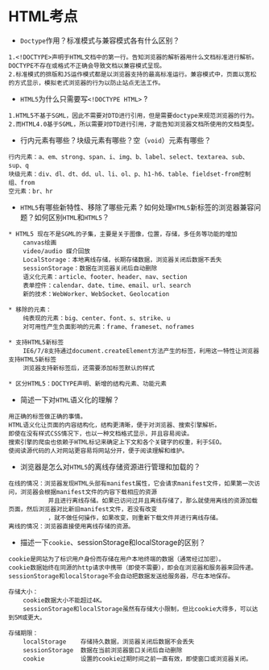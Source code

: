 # HTML考点

* `Doctype`作用？标准模式与兼容模式各有什么区别？

```
1.<!DOCTYPE>声明于HTML文档中的第一行。告知浏览器的解析器用什么文档标准进行解析。DOCTYPE不存在或格式不正确会导致文档以兼容模式呈现。
2.标准模式的排版和JS运作模式都是以浏览器支持的最高标准运行。兼容模式中，页面以宽松的方式显示，模拟老式浏览器的行为以防止站点无法工作。
```

* `HTML5`为什么只需要写`<!DOCTYPE HTML>` ?

```
1.HTML5不基于SGML，因此不需要对DTD进行引用，但是需要doctype来规范浏览器的行为。
2.而HTML4.0基于SGML，所以需要对DTD进行引用，才能告知浏览器文档所使用的文档类型。
```

* 行内元素有哪些？块级元素有哪些？空（`void`）元素有哪些？

```
行内元素：a、em、strong、span、i、img、b、label、select、textarea、sub、sup、q
块级元素：div、dl、dt、dd、ul、li、ol、p、h1-h6、table、fieldset-from控制组、from
空元素：br、hr
```

* `HTML5`有哪些新特性、移除了哪些元素？如何处理`HTML5`新标签的浏览器兼容问题？如何区别`HTML`和`HTML5`？

```
* HTML5 现在不是SGML的子集，主要是关于图像，位置，存储，多任务等功能的增加
    canvas绘画
    video/audio 媒介回放
    LocalStorage：本地离线存储，长期存储数据，浏览器关闭后数据不丢失
    sessionStorage：数据在浏览器关闭后自动删除
    语义化元素：article、footer、header、nav、section
    表单控件：calendar、date、time、email、url、search
    新的技术：WebWorker、WebSocket、Geolocation
    
* 移除的元素：
    纯表现的元素：big、center、font、s、strike、u
    对可用性产生负面影响的元素：frame、frameset、noframes
    
* 支持HTML5新标签
    IE6/7/8支持通过document.createElement方法产生的标签，利用这一特性让浏览器支持HTML5新标签
    浏览器支持新标签后，还需要添加标签默认的样式
    
* 区分HTML5：DOCTYPE声明、新增的结构元素、功能元素
```

* 简述一下对`HTML`语义化的理解？

```
用正确的标签做正确的事情。
HTML语义化让页面的内容结构化，结构更清晰，便于对浏览器、搜索引擎解析。
即使在没有样式CSS情况下，也以一种文档格式显示，并且容易阅读。
搜索引擎的爬虫也依赖于HTML标记来确定上下文和各个关键字的权重，利于SEO。
使阅读源代码的人对网站更容易将网站分开，便于阅读理解和维护。
```

* 浏览器是怎么对`HTML5`的离线存储资源进行管理和加载的？

```
在线的情况：浏览器发现HTML头部有manifest属性，它会请求manifest文件，如果第一次访问，浏览器会根据manifest文件的内容下载相应的资源
           并且进行离线存储。如果已访问过并且离线存储了，那么就使用离线的资源加载页面，然后浏览器对比新旧manifest文件，若没有改变
           ，就不做任何操作，如果改变，则重新下载文件并进行离线存储。
离线的情况：浏览器直接使用离线存储的资源。
```

* 描述一下`cookie`、sessionStorage和localStorage的区别？

```
cookie是网站为了标识用户身份而存储在用户本地终端的数据（通常经过加密）。
cookie数据始终在同源的http请求中携带（即使不需要），即会在浏览器和服务器来回传递。
sessionStorage和localStorage不会自动把数据发送给服务器，尽在本地保存。

存储大小：
    cookie数据大小不能超过4K。
    sessionStorage和localStorage虽然有存储大小限制，但比cookie大得多，可以达到5M或更大。
    
存储期限：
    localStorage    存储持久数据，浏览器关闭后数据不会丢失
    sessionStorage  数据在当前浏览器窗口关闭后自动删除
    cookie          设置的cookie过期时间之前一直有效，即使窗口或浏览器关闭。
```



